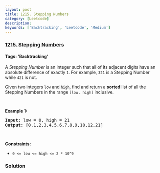 ```yaml
---
layout: post
title: 1215. Stepping Numbers
category: [Leetcode]
description: 
keywords: ['Backtracking', 'Leetcode', 'Medium']
---
```

### [1215. Stepping Numbers](https://leetcode.com/problems/stepping-numbers)

#### Tags: 'Backtracking'

<div class="content__u3I1 question-content__JfgR"><div><p>A <em>Stepping Number</em> is an integer such that all of its adjacent digits have an absolute difference of exactly <code>1</code>. For example, <code>321</code> is a Stepping Number while <code>421</code> is not.</p>
<p>Given two integers <code>low</code> and <code>high</code>, find and return a <strong>sorted</strong> list of all the Stepping Numbers in the range <code>[low, high]</code> inclusive.</p>
<p> </p>
<p><strong>Example 1:</strong></p>
<pre><strong>Input:</strong> low = 0, high = 21
<strong>Output:</strong> [0,1,2,3,4,5,6,7,8,9,10,12,21]
</pre>
<p> </p>
<p><strong>Constraints:</strong></p>
<ul>
<li><code>0 &lt;= low &lt;= high &lt;= 2 * 10^9</code></li>
</ul>
</div></div>

### Solution
